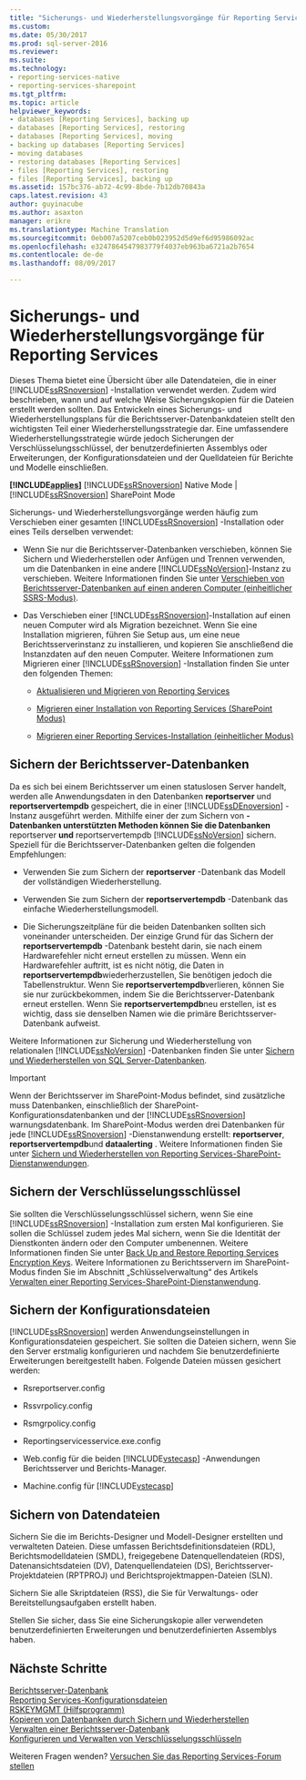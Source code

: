 ```yaml
---
title: "Sicherungs- und Wiederherstellungsvorgänge für Reporting Services | Microsoft Docs"
ms.custom: 
ms.date: 05/30/2017
ms.prod: sql-server-2016
ms.reviewer: 
ms.suite: 
ms.technology:
- reporting-services-native
- reporting-services-sharepoint
ms.tgt_pltfrm: 
ms.topic: article
helpviewer_keywords:
- databases [Reporting Services], backing up
- databases [Reporting Services], restoring
- databases [Reporting Services], moving
- backing up databases [Reporting Services]
- moving databases
- restoring databases [Reporting Services]
- files [Reporting Services], restoring
- files [Reporting Services], backing up
ms.assetid: 157bc376-ab72-4c99-8bde-7b12db70843a
caps.latest.revision: 43
author: guyinacube
ms.author: asaxton
manager: erikre
ms.translationtype: Machine Translation
ms.sourcegitcommit: 0eb007a5207ceb0b023952d5d9ef6d95986092ac
ms.openlocfilehash: e3247864547983779f4037eb963ba6721a2b7654
ms.contentlocale: de-de
ms.lasthandoff: 08/09/2017

---
```


# <a name="backup-and-restore-operations-for-reporting-services"></a>Sicherungs- und Wiederherstellungsvorgänge für Reporting Services

  Dieses Thema bietet eine Übersicht über alle Datendateien, die in einer [!INCLUDE[ssRSnoversion](../../includes/ssrsnoversion-md.md)] -Installation verwendet werden. Zudem wird beschrieben, wann und auf welche Weise Sicherungskopien für die Dateien erstellt werden sollten. Das Entwickeln eines Sicherungs- und Wiederherstellungsplans für die Berichtsserver-Datenbankdateien stellt den wichtigsten Teil einer Wiederherstellungsstrategie dar. Eine umfassendere Wiederherstellungsstrategie würde jedoch Sicherungen der Verschlüsselungsschlüssel, der benutzerdefinierten Assemblys oder Erweiterungen, der Konfigurationsdateien und der Quelldateien für Berichte und Modelle einschließen.  
  
 **[!INCLUDE[applies](../../includes/applies-md.md)]**  [!INCLUDE[ssRSnoversion](../../includes/ssrsnoversion-md.md)] Native Mode | [!INCLUDE[ssRSnoversion](../../includes/ssrsnoversion-md.md)] SharePoint Mode  
  
 Sicherungs- und Wiederherstellungsvorgänge werden häufig zum Verschieben einer gesamten [!INCLUDE[ssRSnoversion](../../includes/ssrsnoversion-md.md)] -Installation oder eines Teils derselben verwendet:  
  
-   Wenn Sie nur die Berichtsserver-Datenbanken verschieben, können Sie Sichern und Wiederherstellen oder Anfügen und Trennen verwenden, um die Datenbanken in eine andere [!INCLUDE[ssNoVersion](../../includes/ssnoversion-md.md)]-Instanz zu verschieben. Weitere Informationen finden Sie unter [Verschieben von Berichtsserver-Datenbanken auf einen anderen Computer &#40;einheitlicher SSRS-Modus&#41;](../../reporting-services/report-server/moving-the-report-server-databases-to-another-computer-ssrs-native-mode.md).  
  
-   Das Verschieben einer [!INCLUDE[ssRSnoversion](../../includes/ssrsnoversion-md.md)]-Installation auf einen neuen Computer wird als Migration bezeichnet. Wenn Sie eine Installation migrieren, führen Sie Setup aus, um eine neue Berichtsserverinstanz zu installieren, und kopieren Sie anschließend die Instanzdaten auf den neuen Computer. Weitere Informationen zum Migrieren einer [!INCLUDE[ssRSnoversion](../../includes/ssrsnoversion-md.md)] -Installation finden Sie unter den folgenden Themen:  
  
    -   [Aktualisieren und Migrieren von Reporting Services](../../reporting-services/install-windows/upgrade-and-migrate-reporting-services.md)  
  
    -   [Migrieren einer Installation von Reporting Services &#40;SharePoint Modus&#41;](../../reporting-services/install-windows/migrate-a-reporting-services-installation-sharepoint-mode.md)  
  
    -   [Migrieren einer Reporting Services-Installation &#40;einheitlicher Modus&#41;](../../reporting-services/install-windows/migrate-a-reporting-services-installation-native-mode.md)  
  
## <a name="backing-up-the-report-server-databases"></a>Sichern der Berichtsserver-Datenbanken  
 Da es sich bei einem Berichtsserver um einen statuslosen Server handelt, werden alle Anwendungsdaten in den Datenbanken **reportserver** und **reportservertempdb** gespeichert, die in einer [!INCLUDE[ssDEnoversion](../../includes/ssdenoversion-md.md)] -Instanz ausgeführt werden. Mithilfe einer der zum Sichern von **-Datenbanken unterstützten Methoden können Sie die Datenbanken** reportserver **und** reportservertempdb [!INCLUDE[ssNoVersion](../../includes/ssnoversion-md.md)] sichern. Speziell für die Berichtsserver-Datenbanken gelten die folgenden Empfehlungen:  
  
-   Verwenden Sie zum Sichern der **reportserver** -Datenbank das Modell der vollständigen Wiederherstellung.  
  
-   Verwenden Sie zum Sichern der **reportservertempdb** -Datenbank das einfache Wiederherstellungsmodell.  
  
-   Die Sicherungszeitpläne für die beiden Datenbanken sollten sich voneinander unterscheiden. Der einzige Grund für das Sichern der **reportservertempdb** -Datenbank besteht darin, sie nach einem Hardwarefehler nicht erneut erstellen zu müssen. Wenn ein Hardwarefehler auftritt, ist es nicht nötig, die Daten in **reportservertempdb**wiederherzustellen, Sie benötigen jedoch die Tabellenstruktur. Wenn Sie **reportservertempdb**verlieren, können Sie sie nur zurückbekommen, indem Sie die Berichtsserver-Datenbank erneut erstellen. Wenn Sie **reportservertempdb**neu erstellen, ist es wichtig, dass sie denselben Namen wie die primäre Berichtsserver-Datenbank aufweist.  
  
 Weitere Informationen zur Sicherung und Wiederherstellung von relationalen [!INCLUDE[ssNoVersion](../../includes/ssnoversion-md.md)] -Datenbanken finden Sie unter [Sichern und Wiederherstellen von SQL Server-Datenbanken](../../relational-databases/backup-restore/back-up-and-restore-of-sql-server-databases.md).  
  
> [!IMPORTANT]  
>  Wenn der Berichtsserver im SharePoint-Modus befindet, sind zusätzliche muss Datenbanken, einschließlich der SharePoint-Konfigurationsdatenbanken und der [!INCLUDE[ssRSnoversion](../../includes/ssrsnoversion-md.md)] warnungsdatenbank. Im SharePoint-Modus werden drei Datenbanken für jede [!INCLUDE[ssRSnoversion](../../includes/ssrsnoversion-md.md)] -Dienstanwendung erstellt: **reportserver**, **reportservertempdb**und **dataalerting** . Weitere Informationen finden Sie unter [Sichern und Wiederherstellen von Reporting Services-SharePoint-Dienstanwendungen](../../reporting-services/report-server-sharepoint/backup-and-restore-reporting-services-sharepoint-service-applications.md).  
  
## <a name="backing-up-the-encryption-keys"></a>Sichern der Verschlüsselungsschlüssel  
 Sie sollten die Verschlüsselungsschlüssel sichern, wenn Sie eine [!INCLUDE[ssRSnoversion](../../includes/ssrsnoversion-md.md)] -Installation zum ersten Mal konfigurieren. Sie sollen die Schlüssel zudem jedes Mal sichern, wenn Sie die Identität der Dienstkonten ändern oder den Computer umbenennen. Weitere Informationen finden Sie unter [Back Up and Restore Reporting Services Encryption Keys](../../reporting-services/install-windows/ssrs-encryption-keys-back-up-and-restore-encryption-keys.md). Weitere Informationen zu Berichtsservern im SharePoint-Modus finden Sie im Abschnitt „Schlüsselverwaltung“ des Artikels [Verwalten einer Reporting Services-SharePoint-Dienstanwendung](../../reporting-services/report-server-sharepoint/manage-a-reporting-services-sharepoint-service-application.md).  
  
## <a name="backing-up-the-configuration-files"></a>Sichern der Konfigurationsdateien  
 [!INCLUDE[ssRSnoversion](../../includes/ssrsnoversion-md.md)] werden Anwendungseinstellungen in Konfigurationsdateien gespeichert. Sie sollten die Dateien sichern, wenn Sie den Server erstmalig konfigurieren und nachdem Sie benutzerdefinierte Erweiterungen bereitgestellt haben. Folgende Dateien müssen gesichert werden:  
  
-   Rsreportserver.config  
  
-   Rssvrpolicy.config  
  
-   Rsmgrpolicy.config  
  
-   Reportingservicesservice.exe.config  
  
-   Web.config für die beiden [!INCLUDE[vstecasp](../../includes/vstecasp-md.md)] -Anwendungen Berichtsserver und Berichts-Manager.  
  
-   Machine.config für [!INCLUDE[vstecasp](../../includes/vstecasp-md.md)]  
  
## <a name="backing-up-data-files"></a>Sichern von Datendateien  
 Sichern Sie die im Berichts-Designer und Modell-Designer erstellten und verwalteten Dateien. Diese umfassen Berichtsdefinitionsdateien (RDL), Berichtsmodelldateien (SMDL), freigegebene Datenquellendateien (RDS), Datenansichtsdateien (DV), Datenquellendateien (DS), Berichtsserver-Projektdateien (RPTPROJ) und Berichtsprojektmappen-Dateien (SLN).  
  
 Sichern Sie alle Skriptdateien (RSS), die Sie für Verwaltungs- oder Bereitstellungsaufgaben erstellt haben.  
  
 Stellen Sie sicher, dass Sie eine Sicherungskopie aller verwendeten benutzerdefinierten Erweiterungen und benutzerdefinierten Assemblys haben.  

## <a name="next-steps"></a>Nächste Schritte

[Berichtsserver-Datenbank](../../reporting-services/report-server/report-server-database-ssrs-native-mode.md)   
[Reporting Services-Konfigurationsdateien](../../reporting-services/report-server/reporting-services-configuration-files.md)   
[RSKEYMGMT (Hilfsprogramm)](../../reporting-services/tools/rskeymgmt-utility-ssrs.md)   
[Kopieren von Datenbanken durch Sichern und Wiederherstellen](../../relational-databases/databases/copy-databases-with-backup-and-restore.md)   
[Verwalten einer Berichtsserver-Datenbank](../../reporting-services/report-server/administer-a-report-server-database-ssrs-native-mode.md)   
[Konfigurieren und Verwalten von Verschlüsselungsschlüsseln](../../reporting-services/install-windows/ssrs-encryption-keys-manage-encryption-keys.md)  

Weiteren Fragen wenden? [Versuchen Sie das Reporting Services-Forum stellen](http://go.microsoft.com/fwlink/?LinkId=620231)
